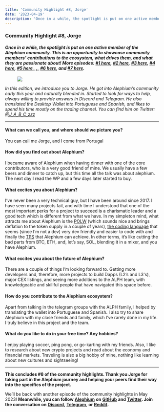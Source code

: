 ```yaml
---
title: 'Community Highlight #8, Jorge'
date: '2023-04-19'
description: 'Once in a while, the spotlight is put on one active member of the Alephium community. This is an opportunity to showcase community members’…'
---
```


### Community Highlight \#8, Jorge

#### _Once in a while, the spotlight is put on one active member of the Alephium community. This is an opportunity to showcase community members’ contributions to the ecosystem, what drives them, and what they are passionate about! More episodes:_ <a href="https://medium.com/@alephium/community-highlight-wilhelm-k%C3%A4llstr%C3%B6m-aka-oracleuggla-81d3938c5692" class="markup--anchor markup--h4-anchor" data-href="https://medium.com/@alephium/community-highlight-wilhelm-k%C3%A4llstr%C3%B6m-aka-oracleuggla-81d3938c5692" target="_blank"><em>#1 here</em></a>_,_ <a href="https://medium.com/@alephium/community-highlight-cgi-bin-c102cc106f19" class="markup--anchor markup--h4-anchor" data-href="https://medium.com/@alephium/community-highlight-cgi-bin-c102cc106f19" target="_blank"><em>#2 here</em></a>_,_ <a href="https://medium.com/@alephium/community-highlight-3-digdug-48a7ec868504" class="markup--anchor markup--h4-anchor" data-href="https://medium.com/@alephium/community-highlight-3-digdug-48a7ec868504" target="_blank"><em>#3 here</em></a>_,_ <a href="https://medium.com/@alephium/community-highlight-4-montail-e24fd88882a0" class="markup--anchor markup--h4-anchor" data-href="https://medium.com/@alephium/community-highlight-4-montail-e24fd88882a0" target="_blank"><em>#4 here</em></a>_,_ <a href="https://medium.com/@alephium/community-highlight-5-txn-71c4fd76ffe8" class="markup--anchor markup--h4-anchor" data-href="https://medium.com/@alephium/community-highlight-5-txn-71c4fd76ffe8" target="_blank"><em>#5 here</em></a>_ ,_ <a href="https://medium.com/@alephium/community-highlight-6-waldi-zkit-beats-37af1f6df3b8" class="markup--anchor markup--h4-anchor" data-href="https://medium.com/@alephium/community-highlight-6-waldi-zkit-beats-37af1f6df3b8" target="_blank"><em>#6 here</em></a>, _and_ <a href="https://medium.com/@alephium/community-highlight-7-oheka-13d8b4ae025e" class="markup--anchor markup--h4-anchor" data-href="https://medium.com/@alephium/community-highlight-7-oheka-13d8b4ae025e" target="_blank"><em>#7 here</em></a>_._

<figure id="57db" class="graf graf--figure graf-after--h4">
<img src="https://cdn-images-1.medium.com/max/800/0*ivFbQqVRULxC27ky" class="graf-image" data-image-id="0*ivFbQqVRULxC27ky" data-width="552" data-height="553" data-is-featured="true" />
</figure>

_In this edition, we introduce you to Jorge. He got into Alephium’s community early this year and naturally blended in. Started to look for ways to help, always willing to provide answers in Discord and Telegram. He also translated the Desktop Wallet into Portuguese and Spanish, and likes to spend his time mostly on the trading channel. You can find him on Twitter:_ <a href="https://twitter.com/J_A_B_C_zzz" class="markup--anchor markup--p-anchor" data-href="https://twitter.com/J_A_B_C_zzz" rel="noopener" target="_blank"><em>@J_A_B_C_zzz</em></a>

---

#### **What can we call you, and where should we picture you?**

You can call me Jorge, and I come from Portugal

#### How did you find out about Alephium?

I became aware of Alephium when having dinner with one of the core contributors, who is a very good friend of mine. We usually have a few beers and dinner to catch up, but this time all the talk was about alephium. The next day I read the WP and a few days later started to buy.

#### What excites you about Alephium?

I’ve never been a very technical guy, but I have been around since 2017. I have seen many projects fail, and with time I understood that one of the most important perks for a project to succeed is a charismatic leader and a good tech which is different from what we have. In my simpleton mind, what attracts me about Alephium is the <a href="https://medium.com/@alephium/tech-talk-1-the-ultimate-guide-to-proof-of-less-work-the-universe-and-everything-ba70644ab301" class="markup--anchor markup--p-anchor" data-href="https://medium.com/@alephium/tech-talk-1-the-ultimate-guide-to-proof-of-less-work-the-universe-and-everything-ba70644ab301" target="_blank">POLW</a> (which sounds nice and brings deflation to the token supply in a couple of years), <a href="https://twitter.com/alephium/status/1643961985841905664" class="markup--anchor markup--p-anchor" data-href="https://twitter.com/alephium/status/1643961985841905664" rel="noopener" target="_blank">the coding language</a> that seems (since I’m not a dev) very dev friendly and easier to code with and finally the <a href="https://medium.com/@alephium/transactions-per-second-tps-f13217a49e39" class="markup--anchor markup--p-anchor" data-href="https://medium.com/@alephium/transactions-per-second-tps-f13217a49e39" target="_blank">TPS</a> that Alephium can achieve. In other terms, it’s like cutting the bad parts from BTC, ETH, and, let’s say, SOL, blending it in a mixer, and you have Alephium.

#### What excites you about the future of Alephium?

There are a couple of things I’m looking forward to. Getting more developers and, therefore, more projects to build Dapps (L2’s and L3's), major CEX listings, and seeing more additions to the ALPH team, with knowledgeable and skillful people that have navigated this space before.

#### How do you contribute to the Alephium ecosystem?

Apart from talking in the telegram groups with the ALPH family, I helped by translating the wallet into Portuguese and Spanish. I also try to share Alephium with my close friends and family, which I’ve rarely done in my life. I truly believe in this project and the team.

#### What do you like to do in your free time? Any hobbies?

I enjoy playing soccer, ping pong, or go-karting with my friends. Also, I like to research about new crypto projects and read about the economy and financial markets. Traveling is also a big hobby of mine, nothing like learning about new cultures and sightseeing!

---

**This concludes \#8 of the community highlights. Thank you Jorge for taking part in the Alephium journey and helping your peers find their way into the specifics of the project.**

We’ll be back with another episode of the community highlights in May 2023! **Meanwhile, you can follow** <a href="https://alephium.org" class="markup--anchor markup--p-anchor" data-href="https://alephium.org" rel="noopener" target="_blank"><strong>Alephium</strong></a> **on** <a href="https://github.com/alephium/" class="markup--anchor markup--p-anchor" data-href="https://github.com/alephium/" rel="noopener" target="_blank"><strong>GitHub</strong></a> **and** <a href="https://twitter.com/alephium" class="markup--anchor markup--p-anchor" data-href="https://twitter.com/alephium" rel="noopener" target="_blank"><strong>Twitter</strong></a>**. Join the conversation on** <a href="https://alephium.org/discord" class="markup--anchor markup--p-anchor" data-href="https://alephium.org/discord" rel="noopener" target="_blank"><strong>Discord</strong></a>**,** <a href="https://t.me/alephiumgroup" class="markup--anchor markup--p-anchor" data-href="https://t.me/alephiumgroup" rel="noopener" target="_blank"><strong>Telegram</strong></a>, **or** <a href="https://www.reddit.com/r/alephium" class="markup--anchor markup--p-anchor" data-href="https://www.reddit.com/r/alephium" rel="noopener" target="_blank"><strong>Reddit</strong></a>**.**
